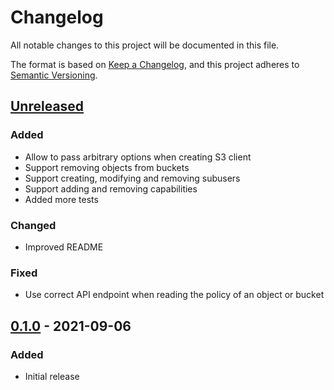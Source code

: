 # Changelog
All notable changes to this project will be documented in this file.

The format is based on [Keep a Changelog](https://keepachangelog.com/en/1.0.0/),
and this project adheres to [Semantic Versioning](https://semver.org/spec/v2.0.0.html).

## [Unreleased]
### Added
- Allow to pass arbitrary options when creating S3 client
- Support removing objects from buckets
- Support creating, modifying and removing subusers
- Support adding and removing capabilities
- Added more tests
### Changed
- Improved README
### Fixed
- Use correct API endpoint when reading the policy of an object or bucket

## [0.1.0] - 2021-09-06
### Added
- Initial release

[Unreleased]: https://github.com/lbausch/php-ceph-radosgw-admin/compare/v0.1.0...HEAD
[0.1.0]: https://github.com/lbausch/php-ceph-radosgw-admin/releases/tag/v0.1.0
